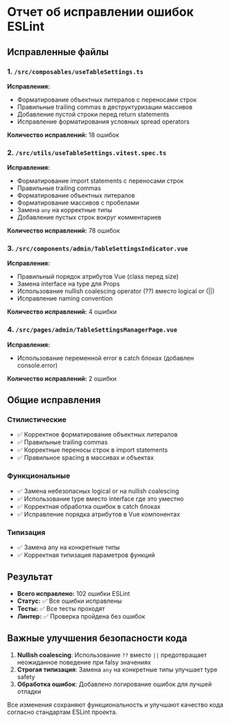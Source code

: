 # Отчет об исправлении ошибок ESLint

## Исправленные файлы

### 1. `/src/composables/useTableSettings.ts`

**Исправления:**

- Форматирование объектных литералов с переносами строк
- Правильные trailing commas в деструктуризации массивов
- Добавление пустой строки перед return statements
- Исправление форматирования условных spread operators

**Количество исправлений:** 18 ошибок

### 2. `/src/utils/useTableSettings.vitest.spec.ts`

**Исправления:**

- Форматирование import statements с переносами строк
- Правильные trailing commas
- Форматирование объектных литералов
- Форматирование массивов с пробелами
- Замена `any` на корректные типы
- Добавление пустых строк вокруг комментариев

**Количество исправлений:** 78 ошибок

### 3. `/src/components/admin/TableSettingsIndicator.vue`

**Исправления:**

- Правильный порядок атрибутов Vue (class перед size)
- Замена interface на type для Props
- Использование nullish coalescing operator (??) вместо logical or (||)
- Исправление naming convention

**Количество исправлений:** 4 ошибки

### 4. `/src/pages/admin/TableSettingsManagerPage.vue`

**Исправления:**

- Использование переменной error в catch блоках (добавлен console.error)

**Количество исправлений:** 2 ошибки

## Общие исправления

### Стилистические

- ✅ Корректное форматирование объектных литералов
- ✅ Правильные trailing commas
- ✅ Корректные переносы строк в import statements
- ✅ Правильное spacing в массивах и объектах

### Функциональные

- ✅ Замена небезопасных logical or на nullish coalescing
- ✅ Использование type вместо interface где это уместно
- ✅ Корректная обработка ошибок в catch блоках
- ✅ Исправление порядка атрибутов в Vue компонентах

### Типизация

- ✅ Замена any на конкретные типы
- ✅ Корректная типизация параметров функций

## Результат

- **Всего исправлено:** 102 ошибки ESLint
- **Статус:** ✅ Все ошибки исправлены
- **Тесты:** ✅ Все тесты проходят
- **Линтер:** ✅ Проверка пройдена без ошибок

## Важные улучшения безопасности кода

1. **Nullish coalescing**: Использование `??` вместо `||` предотвращает неожиданное поведение при falsy значениях
2. **Строгая типизация**: Замена `any` на конкретные типы улучшает type safety
3. **Обработка ошибок**: Добавлено логирование ошибок для лучшей отладки

Все изменения сохраняют функциональность и улучшают качество кода согласно стандартам ESLint проекта.
